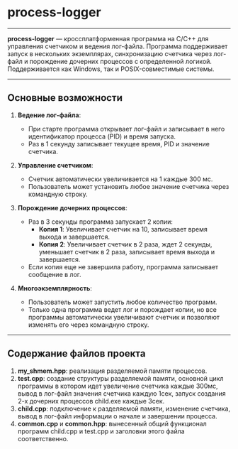 # process-logger

---

**process-logger** — кроссплатформенная программа на C/C++ для управления счетчиком и ведения лог-файла. Программа поддерживает запуск в нескольких экземплярах, синхронизацию счетчика через лог-файл и порождение дочерних процессов с определенной логикой. Поддерживается как Windows, так и POSIX-совместимые системы.

---

## Основные возможности

1. **Ведение лог-файла**:
   - При старте программа открывает лог-файл и записывает в него идентификатор процесса (PID) и время запуска.
   - Раз в 1 секунду записывает текущее время, PID и значение счетчика.

2. **Управление счетчиком**:
   - Счетчик автоматически увеличивается на 1 каждые 300 мс.
   - Пользователь может установить любое значение счетчика через командную строку.

3. **Порождение дочерних процессов**:
   - Раз в 3 секунды программа запускает 2 копии: 
     - **Копия 1**: Увеличивает счетчик на 10, записывает время выхода и завершается.
     - **Копия 2**: Увеличивает счетчик в 2 раза, ждет 2 секунды, уменьшает счетчик в 2 раза, записывает время выхода и завершается.
   - Если копия еще не завершила работу, программа записывает сообщение в лог.

4. **Многоэкземплярность**:
   - Пользователь может запустить любое количество программ.
   - Только одна программа ведет лог и порождает копии, но все программы автоматически увеличивают счетчик и позволяют изменять его через командную строку.

---

## Содержание файлов проекта
1. **my_shmem.hpp**: реализация разделяемой памяти процессов.
2. **test.cpp**: создание структуры разделяемой памяти, основной цикл программы в котором идет увеличение счетчика каждые 300мс, вывод в лог-файл значения счетчика каждую 1сек, запуск создания 2-х дочерних процессов child.exe каждые 3сек.
3. **child.cpp**: подключение к разделяемой памяти, изменение счетчика, вывод в лог-файл информации о начале и завершении процесса.
4. **common.cpp** и **common.hpp**: вынесенный общий функционал программ child.cpp и test.cpp и заголовки этого файла соответственно.
